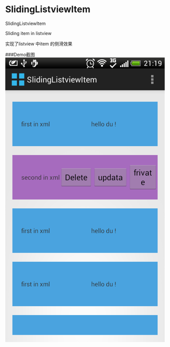 SlidingListviewItem
===================

SlidingListviewItem

Sliding item in listview

实现了listview 中item 的侧滑效果

###Demo截图
![github](https://github.com/dupengtao/SlidingListviewItem/blob/master/device-2014-04-02-212003.png "Demo截图")
